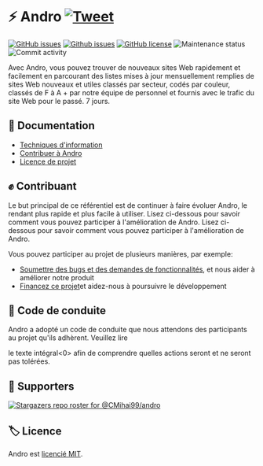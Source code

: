 # ⚡ Andro [![Tweet](https://img.shields.io/twitter/url/http/shields.io.svg?style=social)](https://twitter.com/intent/tweet?text=Find%20over%20100%20new%20and%20exciting%20websites%20at&url=http://cmihai99.github.io/andro&via=androteamfaq&hashtags=andro,webdevelopment,website,websitefinder,developers)

[![GitHub issues](https://img.shields.io/github/issues/CMihai99/andro?style=flat-square)](https://github.com/CMihai99/andro/issues)
[![Github issues](https://img.shields.io/github/issues-closed/CMihai99/andro?style=flat-square)](https://github.com/CMihai99/andro/issues?q=is%3Aissue+is%3Aclosed)
[![GitHub license](https://img.shields.io/github/license/CMihai99/andro?color=g&style=flat-square)](https://github.com/CMihai99/andro/blob/master/LICENSE)
![Maintenance status](https://img.shields.io/maintenance/yes/2021?style=flat-square)
![Commit activity](https://img.shields.io/github/license/CMihai99/andro?color=g&style=flat-square)

Avec Andro, vous pouvez trouver de nouveaux sites Web rapidement et facilement en parcourant des listes mises à jour mensuellement remplies de sites Web nouveaux et utiles classés par secteur, codés par couleur, classés de F à A + par notre équipe de personnel et fournis avec le trafic du site Web pour le passé. 7 jours.

## 📃 Documentation

  - [Techniques d'information](https://github.com/CMihai99/andro/blob/main/README.md)
  - [Contribuer à Andro](https://github.com/CMihai99/andro/blob/main/CONTRIBUTING.md)
  - [Licence de projet](https://github.com/CMihai99/andro/blob/main/LICENSE)

## ✊ Contribuant

Le but principal de ce référentiel est de continuer à faire évoluer Andro, le rendant plus rapide et plus facile à utiliser. Lisez ci-dessous pour savoir comment vous pouvez participer à l'amélioration de Andro. Lisez ci-dessous pour savoir comment vous pouvez participer à l'amélioration de Andro.

Vous pouvez participer au projet de plusieurs manières, par exemple:

  - [Soumettre des bugs et des demandes de fonctionnalités](https://github.com/CMihai99/andro/issues), et nous aider à améliorer notre produit
  - [Financez ce projet](https://www.paypal.com/paypalme/Impulse884?locale.x=en_US)et aidez-nous à poursuivre le développement

## 🙌 Code de conduite

Andro a adopté un code de conduite que nous attendons des participants au projet qu'ils adhèrent. Veuillez lire

le texte intégral<0> afin de comprendre quelles actions seront et ne seront pas tolérées.</p> 



## 👏 Supporters

[![Stargazers repo roster for @CMihai99/andro](https://reporoster.com/stars/CMihai99/andro)](https://github.com/CMihai99/andro/stargazers)



## 🏷 Licence

Andro est [licencié MIT](LICENSE).
